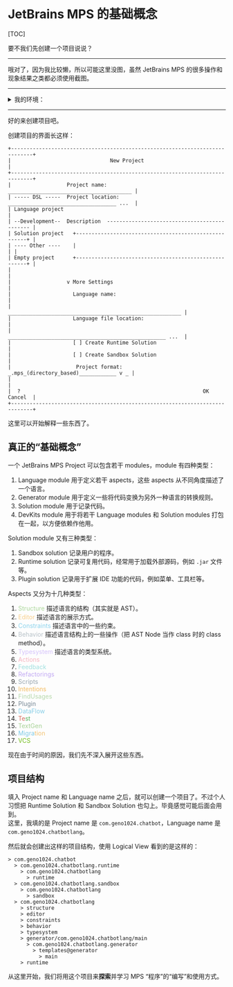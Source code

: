# JetBrains MPS 的基础概念

[TOC]

要不我们先创建一个项目说说？

---

哦对了，因为我比较懒，所以可能这里没图，虽然 JetBrains MPS 的很多操作和现象结果之类都必须使用截图。

---

<details>
<summary>我的环境：</summary>

```text
$ cat /etc/os-release 
NAME="Manjaro Linux"
ID=manjaro
ID_LIKE=arch
BUILD_ID=rolling
PRETTY_NAME="Manjaro Linux"
ANSI_COLOR="32;1;24;144;200"
HOME_URL="https://manjaro.org/"
DOCUMENTATION_URL="https://wiki.manjaro.org/"
SUPPORT_URL="https://manjaro.org/"
BUG_REPORT_URL="https://bugs.manjaro.org/"
LOGO=manjarolinux
```
```text
$ uname -a
Linux geno1024-pc 5.10.2-2-MANJARO #1 SMP PREEMPT Tue Dec 22 08:14:42 UTC 2020 x86_64 GNU/Linux
```
```text
$ lsb_release -a
LSB Version:	n/a
Distributor ID:	ManjaroLinux
Description:	Manjaro Linux
Release:	20.2.1
Codename:	Nibia
```
```text
JetBrains MPS 2020.3
Build #MPS-203.5981.1014, built on January 5, 2021
Runtime version: 11.0.9+11-b1145.21 amd64
VM: OpenJDK 64-Bit Server VM by JetBrains s.r.o.
Linux 5.10.2-2-manjaro
GC: ParNew, ConcurrentMarkSweep
Memory: 2014M
Cores: 4
Registry: ide.mac.message.dialogs.as.sheets=false, idea.invalidate.caches.invalidates.vfs=true, ide.balloon.shadow.size=0, ide.new.project.model=false
Non-Bundled Plugins: TextGenGen, jetbrains.mps.baseLanguage.extensions, com.chrisrm.idea.MaterialThemeUI, zielu.gittoolbox, izhangzhihao.rainbow.brackets
Current Desktop: GNOME
```
<span style="color: lightgray">会不会暴露个人信息啊</span>
</details>

---

好的来创建项目吧。

创建项目的界面长这样：

```text
+-----------------------------------------------------------------------------+
|                                New Project                                  |
+-----------------------------------------------------------------------------+
|                  Project name:     ________________________________________ |
| ----- DSL -----  Project location: ___________________________________ ...  |
| Language project                                                            |
| --Development--  Description  --------------------------------------------- |
| Solution project   +------------------------------------------------------+ |
| ---- Other ----    |                                                      | |
| Empty project      +------------------------------------------------------+ |
|                                                                             |
|                  v More Settings                                            |
|                    Language name:                                           |
|                    ________________________________________________________ |
|                    Language file location:                                  |
|                    ___________________________________________________ ...  |
|                    [ ] Create Runtime Solution                              |
|                    [ ] Create Sandbox Solution                              |
|                     Project format: _.mps_(directory_based)____________ v _ |
|                                                                             |
|  ?                                                           OK     Cancel  |
+-----------------------------------------------------------------------------+
```

这里可以开始解释一些东西了。

## 真正的“基础概念”

一个 JetBrains MPS Project 可以包含若干 modules，module 有四种类型：

1. Language module 用于定义若干 aspects，这些 aspects 从不同角度描述了一个语言。
2. Generator module 用于定义一些将代码变换为另外一种语言的转换规则。
3. Solution module 用于记录代码。
4. DevKits module 用于将若干 Language modules 和 Solution modules 打包在一起，以方便依赖作他用。

Solution module 又有三种类型：

1. Sandbox solution 记录用户的程序。
2. Runtime solution 记录可复用代码，经常用于加载外部源码，例如 `.jar` 文件等。
3. Plugin solution 记录用于扩展 IDE 功能的代码，例如菜单、工具栏等。

<!-- 以上意译自 Tip of the Day，下面是亲身体验 -->

Aspects 又分为十几种类型：

1. <span style="color: rgb(172, 215, 155)">Structure</span> 描述语言的结构（其实就是 AST）。
2. <span style="color: rgb(248, 207, 139)">Editor</span> 描述语言的展示方式。
3. <span style="color: rgb(140, 211, 236)">Constraints</span> 描述语言中的一些约束。
4. <span style="color: rgb(184, 194, 200)">Behavior</span> 描述语言结构上的一些操作（把 AST Node 当作 class 时的 class method）。
5. <span style="color: rgb(213, 195, 251)">Typesystem</span> 描述语言的类型系统。
6. <span style="color: rgb(246, 180, 192)">Actions</span>
7. <span style="color: rgb(161, 224, 223)">Feedback</span>
8. <span style="color: rgb(194, 170, 243)">Refactorings</span>
9. <span style="color: rgb(154, 167, 176)">Scripts</span>
10. <span style="color: rgb(243, 188, 97)">Intentions</span>
11. <span style="color: rgb(184, 217, 172)">FindUsages</span>
12. <span style="color: rgb(120, 137, 150)">Plugin</span>
13. <span style="color: rgb(135, 206, 231)">DataFlow</span>
14. <span style="color: rgb(212, 108, 94)">Te</span><span style="color: rgb(87, 181, 94)">st</span>
15. <span style="color: rgb(167, 210, 150)">TextGen</span>
16. <span style="color: rgb(126, 202, 230)">Migra</span><span style="color: rgb(243, 195, 116)">tion</span>
17. <span style="color: rgb(116, 189, 29)">VCS</span>

现在由于时间的原因，我们先不深入展开这些东西。

## 项目结构

填入 Project name 和 Language name 之后，就可以创建一个项目了。不过个人习惯把 Runtime Solution 和 Sandbox Solution 也勾上。毕竟感觉可能后面会用到。  
这里，我填的是 Project name 是 `com.geno1024.chatbot`，Language name 是 `com.geno1024.chatbotlang`。

然后就会创建出这样的项目结构，使用 Logical View 看到的是这样的：

```
> com.geno1024.chatbot
  > com.geno1024.chatbotlang.runtime
    > com.geno1024.chatbotlang
      > runtime
  > com.geno1024.chatbotlang.sandbox
    > com.geno1024.chatbotlang
      > sandbox
  > com.geno1024.chatbotlang
    > structure
    > editor
    > constraints
    > behavior
    > typesystem
    > generator/com.geno1024.chatbotlang/main
      > com.geno1024.chatbotlang.generator
        > templates@generator
          > main
    > runtime
```

从这里开始，我们将用这个项目来**探索**并学习 MPS “程序”的“编写”和使用方式。 
